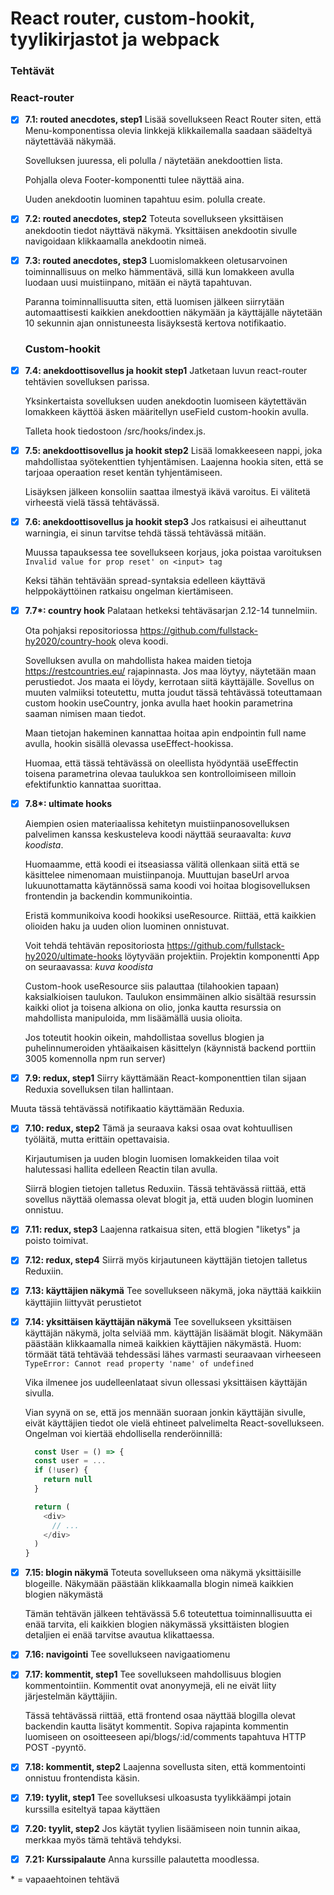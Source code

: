 # React router, custom-hookit, tyylikirjastot ja webpack

### Tehtävät

### React-router
* [x] **7.1: routed anecdotes, step1**
  Lisää sovellukseen React Router siten, että Menu-komponentissa olevia linkkejä klikkailemalla saadaan säädeltyä näytettävää näkymää.

  Sovelluksen juuressa, eli polulla / näytetään anekdoottien lista.

  Pohjalla oleva Footer-komponentti tulee näyttää aina.

  Uuden anekdootin luominen tapahtuu esim. polulla create.
* [x] **7.2: routed anecdotes, step2**
  Toteuta sovellukseen yksittäisen anekdootin tiedot näyttävä näkymä. Yksittäisen anekdootin sivulle navigoidaan klikkaamalla anekdootin nimeä.
* [x] **7.3: routed anecdotes, step3**
  Luomislomakkeen oletusarvoinen toiminnallisuus on melko hämmentävä, sillä kun lomakkeen avulla luodaan uusi muistiinpano, mitään ei näytä tapahtuvan.

  Paranna toiminnallisuutta siten, että luomisen jälkeen siirrytään automaattisesti kaikkien anekdoottien näkymään ja käyttäjälle näytetään 10 sekunnin ajan onnistuneesta lisäyksestä kertova notifikaatio.

  ### Custom-hookit
* [x] **7.4: anekdoottisovellus ja hookit step1**
  Jatketaan luvun react-router tehtävien sovelluksen parissa.

  Yksinkertaista sovelluksen uuden anekdootin luomiseen käytettävän lomakkeen käyttöä äsken määritellyn useField custom-hookin avulla.

  Talleta hook tiedostoon /src/hooks/index.js.
* [x] **7.5: anekdoottisovellus ja hookit step2**
  Lisää lomakkeeseen nappi, joka mahdollistaa syötekenttien tyhjentämisen. Laajenna hookia siten, että se tarjoaa operaation reset kentän tyhjentämiseen.

  Lisäyksen jälkeen konsoliin saattaa ilmestyä ikävä varoitus. Ei välitetä virheestä vielä tässä tehtävässä.
* [x] **7.6: anekdoottisovellus ja hookit step3**
  Jos ratkaisusi ei aiheuttanut warningia, ei sinun tarvitse tehdä tässä tehtävässä mitään.

  Muussa tapauksessa tee sovellukseen korjaus, joka poistaa varoituksen ```Invalid value for prop reset' on <input> tag ```

  Keksi tähän tehtävään spread-syntaksia edelleen käyttävä helppokäyttöinen ratkaisu ongelman kiertämiseen.

* [x] **7.7\*: country hook**
  Palataan hetkeksi tehtäväsarjan 2.12-14 tunnelmiin.

  Ota pohjaksi repositoriossa https://github.com/fullstack-hy2020/country-hook oleva koodi.

  Sovelluksen avulla on mahdollista hakea maiden tietoja https://restcountries.eu/ rajapinnasta. Jos maa löytyy, näytetään maan perustiedot. Jos maata ei löydy, kerrotaan siitä käyttäjälle. Sovellus on muuten valmiiksi toteutettu, mutta joudut tässä tehtävässä toteuttamaan custom hookin useCountry, jonka avulla haet hookin parametrina saaman nimisen maan tiedot.

  Maan tietojan hakeminen kannattaa hoitaa apin endpointin full name avulla, hookin sisällä olevassa useEffect-hookissa.

  Huomaa, että tässä tehtävässä on oleellista hyödyntää useEffectin toisena parametrina olevaa taulukkoa sen kontrolloimiseen milloin efektifunktio kannattaa suorittaa.
  
* [x] **7.8\*: ultimate hooks**

  Aiempien osien materiaalissa kehitetyn muistiinpanosovelluksen palvelimen kanssa keskusteleva koodi näyttää seuraavalta: *kuva koodista*. 

  Huomaamme, että koodi ei itseasiassa välitä ollenkaan siitä että se käsittelee nimenomaan muistiinpanoja. Muuttujan baseUrl arvoa lukuunottamatta käytännössä sama koodi voi hoitaa blogisovelluksen frontendin ja backendin kommunikointia.

  Eristä kommunikoiva koodi hookiksi useResource. Riittää, että kaikkien olioiden haku ja uuden olion luominen onnistuvat.

  Voit tehdä tehtävän repositoriosta https://github.com/fullstack-hy2020/ultimate-hooks löytyvään projektiin. Projektin komponentti App on seuraavassa: *kuva koodista*

  Custom-hook useResource siis palauttaa (tilahookien tapaan) kaksialkioisen taulukon. Taulukon ensimmäinen alkio sisältää resurssin kaikki oliot ja toisena alkiona on olio, jonka kautta resurssia on mahdollista manipuloida, mm lisäämällä uusia olioita.

  Jos toteutit hookin oikein, mahdollistaa sovellus blogien ja puhelinnumeroiden yhtäaikaisen käsittelyn (käynnistä backend porttiin 3005 komennolla npm run server)

* [x] **7.9: redux, step1**
  Siirry käyttämään React-komponenttien tilan sijaan Reduxia sovelluksen tilan hallintaan.

Muuta tässä tehtävässä notifikaatio käyttämään Reduxia.

* [x] **7.10: redux, step2**
  Tämä ja seuraava kaksi osaa ovat kohtuullisen työläitä, mutta erittäin opettavaisia.

  Kirjautumisen ja uuden blogin luomisen lomakkeiden tilaa voit halutessasi hallita edelleen Reactin tilan avulla.

  Siirrä blogien tietojen talletus Reduxiin. Tässä tehtävässä riittää, että sovellus näyttää olemassa olevat blogit ja, että uuden blogin luominen onnistuu.

* [x] **7.11: redux, step3**
  Laajenna ratkaisua siten, että blogien "liketys" ja poisto toimivat.

* [x] **7.12: redux, step4**
  Siirrä myös kirjautuneen käyttäjän tietojen talletus Reduxiin.

* [x] **7.13: käyttäjien näkymä**
  Tee sovellukseen näkymä, joka näyttää kaikkiin käyttäjiin liittyvät perustietot

* [x] **7.14: yksittäisen käyttäjän näkymä**
  Tee sovellukseen yksittäisen käyttäjän näkymä, jolta selviää mm. käyttäjän lisäämät blogit. Näkymään päästään klikkaamalla nimeä kaikkien käyttäjien näkymästä. Huom: törmäät tätä tehtävää tehdessäsi lähes varmasti seuraavaan virheeseen ```TypeError: Cannot read property 'name' of undefined```

  Vika ilmenee jos uudelleenlataat sivun ollessasi yksittäisen käyttäjän sivulla.

  Vian syynä on se, että jos mennään suoraan jonkin käyttäjän sivulle, eivät käyttäjien tiedot ole vielä ehtineet palvelimelta React-sovellukseen. Ongelman voi kiertää ehdollisella renderöinnillä:

  ```javascript
    const User = () => {
    const user = ...
    if (!user) {
      return null
    }

    return (
      <div>
        // ...
      </div>
    )
  }
  ```

* [x] **7.15: blogin näkymä**
  Toteuta sovellukseen oma näkymä yksittäisille blogeille. Näkymään päästään klikkaamalla blogin nimeä kaikkien blogien näkymästä

  Tämän tehtävän jälkeen tehtävässä 5.6 toteutettua toiminnallisuutta ei enää tarvita, eli kaikkien blogien näkymässä yksittäisten blogien detaljien ei enää tarvitse avautua klikattaessa.

* [x] **7.16: navigointi**
  Tee sovellukseen navigaatiomenu

* [x] **7.17: kommentit, step1**
  Tee sovellukseen mahdollisuus blogien kommentointiin. Kommentit ovat anonyymejä, eli ne eivät liity järjestelmän käyttäjiin.

  Tässä tehtävässä riittää, että frontend osaa näyttää blogilla olevat backendin kautta lisätyt kommentit. Sopiva rajapinta kommentin luomiseen on osoitteeseen api/blogs/:id/comments tapahtuva HTTP POST -pyyntö.

* [x] **7.18: kommentit, step2**
  Laajenna sovellusta siten, että kommentointi onnistuu frontendista käsin.

* [x] **7.19: tyylit, step1**
  Tee sovelluksesi ulkoasusta tyylikkäämpi jotain kurssilla esiteltyä tapaa käyttäen

* [x] **7.20: tyylit, step2**
  Jos käytät tyylien lisäämiseen noin tunnin aikaa, merkkaa myös tämä tehtävä tehdyksi.

* [x] **7.21: Kurssipalaute**
  Anna kurssille palautetta moodlessa.


\* = vapaaehtoinen tehtävä
